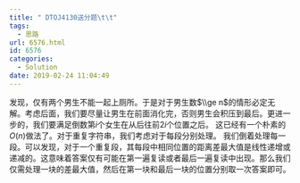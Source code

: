 ```yaml
---
title: " DTOJ4130送分题\t\t"
tags:
  - 思路
url: 6576.html
id: 6576
categories:
  - Solution
date: 2019-02-24 11:04:49
---
```


发现，仅有两个男生不能一起上厕所。于是对于男生数$\\ge n$的情形必定无解。考虑后面，我们要尽量让男生在前面消化完，否则男生会积压到最后。更进一步的，我们要满足倒数第$i$个女生在从后往前$2i$个位置之后。 这已经有一个朴素的$O(n)$做法了。对于重复字符串，我们考虑对于每段分别处理。 我们倒着处理每一段。可以发现，对于一个重复段，其每段中相同位置的距离差最大值是线性递增或递减的。这意味着答案仅有可能在第一遍复读或者最后一遍复读中出现。那么我们仅需处理一块的差最大值，然后在第一块和最后一块的位置分别取一次答案即可。